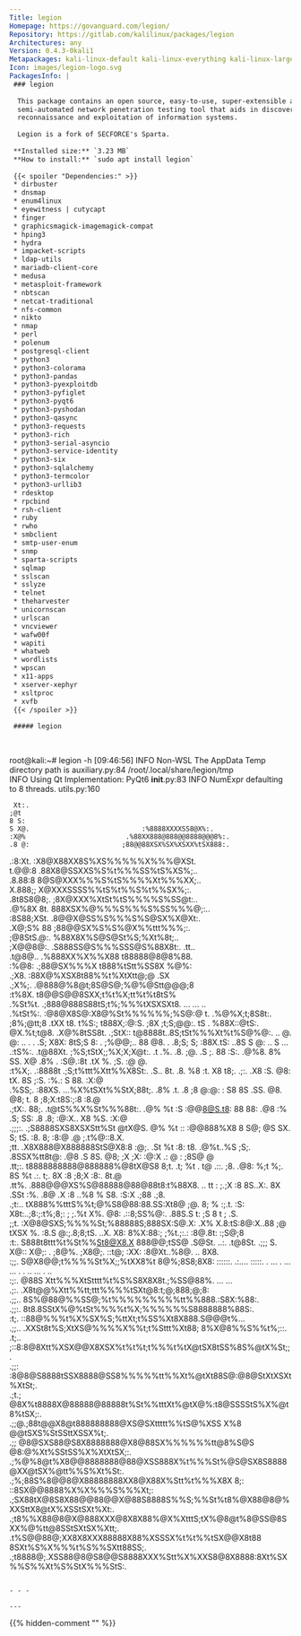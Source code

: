 ```yaml
---
Title: legion
Homepage: https://govanguard.com/legion/
Repository: https://gitlab.com/kalilinux/packages/legion
Architectures: any
Version: 0.4.3-0kali1
Metapackages: kali-linux-default kali-linux-everything kali-linux-large kali-tools-information-gathering kali-tools-vulnerability 
Icon: images/legion-logo.svg
PackagesInfo: |
 ### legion
 
  This package contains an open source, easy-to-use, super-extensible and
  semi-automated network penetration testing tool that aids in discovery,
  reconnaissance and exploitation of information systems.
   
  Legion is a fork of SECFORCE's Sparta.
 
 **Installed size:** `3.23 MB`  
 **How to install:** `sudo apt install legion`  
 
 {{< spoiler "Dependencies:" >}}
 * dirbuster
 * dnsmap
 * enum4linux
 * eyewitness | cutycapt
 * finger
 * graphicsmagick-imagemagick-compat
 * hping3
 * hydra
 * impacket-scripts
 * ldap-utils
 * mariadb-client-core
 * medusa
 * metasploit-framework
 * nbtscan
 * netcat-traditional
 * nfs-common
 * nikto
 * nmap
 * perl
 * polenum
 * postgresql-client
 * python3
 * python3-colorama
 * python3-pandas
 * python3-pyexploitdb
 * python3-pyfiglet
 * python3-pyqt6
 * python3-pyshodan
 * python3-qasync
 * python3-requests
 * python3-rich
 * python3-serial-asyncio
 * python3-service-identity
 * python3-six
 * python3-sqlalchemy
 * python3-termcolor
 * python3-urllib3
 * rdesktop
 * rpcbind
 * rsh-client
 * ruby
 * rwho
 * smbclient
 * smtp-user-enum
 * snmp
 * sparta-scripts
 * sqlmap
 * sslscan
 * sslyze
 * telnet
 * theharvester
 * unicornscan
 * urlscan
 * vncviewer
 * wafw00f
 * wapiti
 * whatweb
 * wordlists
 * wpscan
 * x11-apps
 * xserver-xephyr
 * xsltproc
 * xvfb
 {{< /spoiler >}}
 
 ##### legion
 
 
 ```
 root@kali:~# legion -h
 [09:46:56] INFO     Non-WSL The AppData Temp directory path is   auxiliary.py:84
                     /root/.local/share/legion/tmp                               
            INFO     Using Qt Implementation: PyQt6                __init__.py:83
            INFO     NumExpr defaulting to 8 threads.                utils.py:160
                                                                                                                                                                                     
     Xt:.                                                                                                                                                                            
    ;@t                                                                                                                                                                              
    8 S:                                                                                                                                                                             
    S X@.                            :%8888XXXXSS8@X%:.                                                                                                                              
    :X@%                         .%88XX888@888@@8888@@@8%:.                                                                                                                          
    .8 @:                       ;88@@88XSX%SX%XSXX%tSX888:.                                                                                                                          
   .:8:Xt.                    :X8@X88XX8S%XS%%%%%X%%%@XSt.                                                                                                                           
   t.@@:8                   .88X8@SSXXS%S%t%%%SS%tS%XS%;..                                                                                                                           
  .8.88:8                   8@S@XXX%%%S%tS%%%%Xt%%%XX;..                                                                                                                             
   X.888;;                 X@XXXSSSS%%tS%t%%S%t%%SX%;:.                                                                                                                              
  .8t8S8@8;.              ;8X@XXX%XtSt%tS%%%%S%SS@t:..                                                                                                                               
  .@%8X 8t.               888XSX%@%%%S%%%S%SS%%%@;:..                                                                                                                                
  :8S88;XSt.             .8@@X@SS%S%%%S%S@SX%X@Xt:.                                                                                                                                  
  .X@;S% 88              ;88@@SX%S%S%@X%%ttt%%%;:.                                                                                                                                   
  ;@8StS.@:.             %88X8X%S@S@St%S;%Xt%8t;..                                                                                                                                   
   ;X@@8@:.             .S888SS@S%%%SSS@S%88X8t:. .tt..                                                                                                                              
   .t@8@..              .%888XX%X%%X88  t88888@8@8%88.                                                                                                                               
    :%@8:               .;88@SX%%%X t888%tStt%SS8X %@%:                                                                                                                              
    .;X8.                :88X@%XSX8t88%%t%XtXtt@;@ .SX                                                                                                                               
    .;X%;.               .@888@%8@t;8S@S@;%@%@Stt@@@;8                                                                                                                               
    :t%8X.                t8@@S@@8SXX;t%t%X;tt%t%t8tS%                                                                                                                               
   .%St%t.               .;888@888S88tS;t%;%%%tXSXSXt8.                                                  ... ...                            ..                                       
   .%tSt%:.               :@8@X8S@:X8@%St%%%%%%;%S@:@ t. .%@%X;t;8S8t:.    ;8%;@tt;8 .tXX t8.     t%S:; t888X;:@:S. ;8X ;t;S;@@:.    tS . %88X::@tS:.    @X.%t;t@8.      .X@%8tSS8t. 
   .;StX::                 t@8888t..8S;tSt%%%Xt%t%S@%@:. ..  @.  @: ..     .   .  .S;    X8X:   8tS;S 8: .    ;%@@;..  88  @8. .  .8;S; S;    :88X.tS:    ..8S   S @:       .. S ... 
   .:tS%:.                .t@88Xt.  ;%S;tStX;;%X;X;X@t:.    .t   .%.          .8. ;@.    .S ;. 88  :S:.       .@%8.    8%  SS.    X@ .8%      . :S@.:8t    .tX %.  ;S.      :@ @.    
    :t%X;.                .:8888t  .;S;t%ttt%Xtt%%X8St:.    .S.. 8t.          .8. %8      :t. X8  t8;.         .;:.   .X8  :S.   @8: tX.          8S ;:S.   :%.: S  88.     :X:@     
    .%SS;.                 :88XS. ...%X%tSXt%%StX;88t;.     .8%  .t.          .8  ;8    @:@: :   S8                    8S .SS.  @8. @8;           t.   8    ;8;X:t8S:;:8    :8.@     
    .;tX:.                  88;.    .t@tS%%X%St%%%88t:.     .@%  %t           :S  :@@8@S.t8: 88  88:                  .@8  :%  .S;  SS:           .8  .8;   :@:X.. X8  %S.  :X:@     
    .;;;:.                 .;S8888SXS8XSXStt%St @tX@S.       @%  %t           ::  :@@888%X8  8   S@;                   @S  SX.  S;  tS.           :8.  8;   :8:@   .@ ;.t%@::8.X.    
     ;tt.                .X8X888@X888888StS@X8:8   :@;.     .St  %t           :8: t8.  .@%t..%S  ;S;.    .8SSX%tt8t@: .@8  .S   8S. @8;           ;X  ;X:   :@:X   .: @ : ;8S@ @     
    .tt;:.              t8888888888@888888%@8tX@S8 8;t.     .t;  %t           .   t@   .::.  ;8. .@8:        %;t %;.   8S  %t  .:.   t;.          8X  :8    ;8;X       :8:. 8t.@     
    .tt%.             .888@@@XS%S@88888@88@88t8:t%88X8.     ..   tt      :  ;.;X  :8      8S..X:.  8X       .SSt :%.  .8@  .X   :8 ..%8          %   S8.    :S:X       .;88  .;8.    
    .;t:..           tX888%%tttS%%t;@%S8@88:88.SS:Xt8@      ;@.  8;      % :;.t.  :S:    X8t:..;8:;:t%;8;:  ;  ;.%t    X%. @8:  .::8;SS%@:.   .88S.S t:     ;S 8          t ; .S.    
     ;;t.           :X@8@SXS;%%%%St;%88888S;888SX:S@.X:    .X%   X.8:tS:8@:X..88   ;@ tXSX  %.   :8.S   @:;.8;8;tS.  ..X.  X8:       8%X:88:; ;%t.;:.:     :8@.8t:        :;S@;8     
     :t:.           S888t8ttt%t%St%%St8@X8.X 888@@;tSS@  .S@St.     ..:.  .t@8St.     .;;; S.       X@::    X@;: .  ;8@%.  ;X8@;.    ::t@;    :XX:       :8@Xt..%8@.      .. 8X8.    
     :;;.          S@X8@@;t%%%%St%X;;%tXX8%t 8@%;8S8;8X8:     ::::::.  .:....   :::::.   .              ...   .    ...  ...  . .      ..    ...              .               ..      
     :;:.         @88S Xtt%%%XtStttt%t%S%S8X8X8t.;%SS@88%.      ...               ...                                                                                                
     .;:.        .X8t@@%Xtt%%tt;ttt%%%%tSXt@8:t;@;888;@;8:                                                                                                                           
     .;;..       8S%@88@%%SS@;%t%%%%%%%%%tt%%888.:S8X:%88:.                                                                                                                          
     .;;:.      8t8.8SStX%@%tSt%%%%t%X;%%%%%%S8888888%88S:.                                                                                                                          
     :t;.      ::88@%%%t%X%SX%S;%ttXt;t%SS%Xt8X888.S@@@t%...                                                                                                                         
     .;;..   .XXSt8t%S;XtXS@%%%%X%%t;t%Sttt%Xt88; 8%X@8%%S%%t%;::.                                                                                                                   
     .t;.. ;::8:8@8Xtt%XSX@@X8XSX%t%t%t;t%%%t%tX@tSX8tSS%8S%@tX%St;;.                                                                                                                
     .;;: :8@8@S8888tSSX8888@SS8%%%%%tt%%Xt%@tXt88S@:@8@StXtXSXt%XtSt;.                                                                                                              
     .;t.; @8X%t8888X@88888@88888t%St%%tttXt%@tX@%:t8@SSSStS%X%@t8%tSX;:.                                                                                                            
     .;;@.;88t@@X8@t888888888@XS@SXttttt%%tS@%XSS X%8 @@tSXS%StSSttXSSX%t;.                                                                                                          
     .;; @8@SXS88@S8X8888888@X8@88SX%%%%%%tt@8%S@S @8:@%Xt%SStSS%X%XtXtSX;:.                                                                                                         
     .;%@%8@t%X8@@8888888@88@XSS888X%t%%%St%@S@SX8S8888@XX@tSX%@tt%%S%Xt%St:.                                                                                                        
     .;%;88S%8@@8@X88888888XX8@X88X%Stt%t%%%X8X 8;: ::8SX@@8888%X%X%%%S%%%Xt;:                                                                                                       
     .;SX88tX@8S8X88@@88@@X@88S8888S%%S;%%St%t8%@X88@8@%XXSttX8@tX%XSStSXt%Xt:.                                                                                                      
     .;t8%%X88@8@X@888XXX@8X8X88%@X%XtttS;tX%@8@t%8@SS@8SXX%@%tt@8SStSXtSX%Xtt;.                                                                                                     
     .t%S@@88@;XX8X8XXX88888X88%XSSSX%t%t%%tSX@@X8t88 8SXt%S%X%%%t%S%%SXtt88SS;.                                                                                                     
     .;t8888@;.XSS88@8@S8@@S8888XXX%Stt%X%XXS8@8X8888:8Xt%SX%%S%%Xt%S%StX%%%StS:.                                                                                                    
 
 ```
 
 - - -
 
---
```

{{% hidden-comment "<!--Do not edit anything above this line-->" %}}

